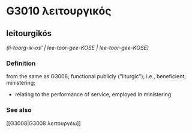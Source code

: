 # G3010 λειτουργικός

## leitourgikós

_(li-toorg-ik-os' | lee-toor-gee-KOSE | lee-toor-gee-KOSE)_

### Definition

from the same as G3008; functional publicly ("liturgic"); i.e., beneficient; ministering; 

- relating to the performance of service, employed in ministering

### See also

[[G3008|G3008 λειτουργέω]]
